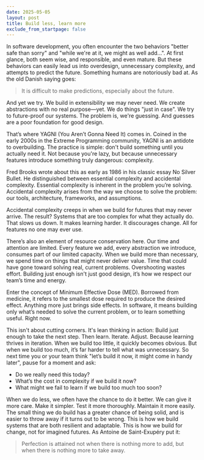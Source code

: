 ```yaml
---
date: 2025-05-05
layout: post
title: Build less, learn more
exclude_from_startpage: false
---
```


In software development, you often encounter the two behaviors "better safe than sorry" and "while we're at it, we might as well add...". At first glance, both seem wise, and responsible, and even mature. But these behaviors can easily lead us into overdesign, unnecessary complexity, and attempts to predict the future. Something humans are notoriously bad at. As the old Danish saying goes:

> It is difficult to make predictions, especially about the future.

And yet we try. We build in extensibility we may never need. We create abstractions with no real purpose&mdash;yet. We do things "just in case". We try to future-proof our systems. The problem is, we're guessing. And guesses are a poor foundation for good design.

That’s where YAGNI (You Aren’t Gonna Need It) comes in. Coined in the early 2000s in the Extreme Programming community, YAGNI is an antidote to overbuilding. The practice is simple: don't build something until you actually need it. Not because you're lazy, but because unnecessary features introduce something truly dangerous: complexity.

Fred Brooks wrote about this as early as 1986 in his classic essay No Silver Bullet. He distinguished between essential complexity and accidental complexity. Essential complexity is inherent in the problem you’re solving. Accidental complexity arises from the way we choose to solve the problem: our tools, architecture, frameworks, and assumptions. 

Accidental complexity creeps in when we build for futures that may never arrive. The result? Systems that are too complex for what they actually do. That slows us down. It makes learning harder. It discourages change. All for features no one may ever use.

There’s also an element of resource conservation here. Our time and attention are limited. Every feature we add, every abstraction we introduce, consumes part of our limited capacity. When we build more than necessary, we spend time on things that might never deliver value. Time that could have gone toward solving real, current problems. Overshooting wastes effort. Building just enough isn't just good design, it’s how we respect our team’s time and energy.

Enter the concept of Minimum Effective Dose (MED). Borrowed from medicine, it refers to the smallest dose required to produce the desired effect. Anything more just brings side effects. In software, it means building only what’s needed to solve the current problem, or to learn something useful. Right now.

This isn't about cutting corners. It's lean thinking in action: Build just enough to take the next step. Then learn. Iterate. Adjust. Because learning thrives in iteration. When we build too little, it quickly becomes obvious. But when we build too much, it’s far harder to tell what was unnecessary. So next time you or your team think "let’s build it now, it might come in handy later", pause for a moment and ask:

* Do we really need this today?
* What’s the cost in complexity if we build it now?
* What might we fail to learn if we build too much too soon?

When we do less, we often have the chance to do it better. We can give it more care. Make it simpler. Test it more thoroughly. Maintain it more easily. The small thing we do build has a greater chance of being solid, and is easier to throw away if it turns out to be wrong. This is how we build systems that are both resilient and adaptable. This is how we build for change, not for imagined futures. As Antoine de Saint-Exupéry put it:

> Perfection is attained not when there is nothing more to add, but when there is nothing more to take away.